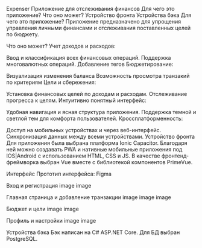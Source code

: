 Expenser
Приложение для отслеживания финансов
Для чего это приложение?
Что оно может?
Устройство фронта
Устройства бэка
Для чего это приложение?
Приложение предназначено для упрощения управления личными финансами и отслеживания поставленных целей по бюджету.

Что оно может?
Учет доходов и расходов:

Ввод и классификация всех финансовых операций.
Поддержка многовалютных операций.
Добавление тегов
Бюджетирование:

Визуализация изменения баланса
Возможность просмотра транзакий по критериям
Цели и сбережения:

Установка финансовых целей по доходам и расходам.
Отслеживание прогресса к целям.
Интуитивно понятный интерфейс:

Удобная навигация и ясная структура приложения.
Поддержка темной и светлой тем для комфорта пользователей.
Кроссплатформенность:

Доступ на мобильных устройствах и через веб-интерфейс.
Синхронизация данных между всеми устройствами.
Устройство фронта
Для приложения была выбрана платформа Ionic Capacitor. Благодаря ней можно создавать PWA и нативные мобильные приложения под IOS|Android с использованием HTML, CSS и JS. В качестве фронтенд-фреймворка выбран Vue вместе с библиотекой компонентов PrimeVue.

Интерфейс
Прототип интерфейса: Figma

Вход и регистрация
image image

Главная страница и добавление транзакции
image image image

Бюджет и цели
image image

Профиль и настройки
image image

Устройства бэка
Бэк написан на C# ASP.NET Core. Для БД выбран PostgreSQL.
